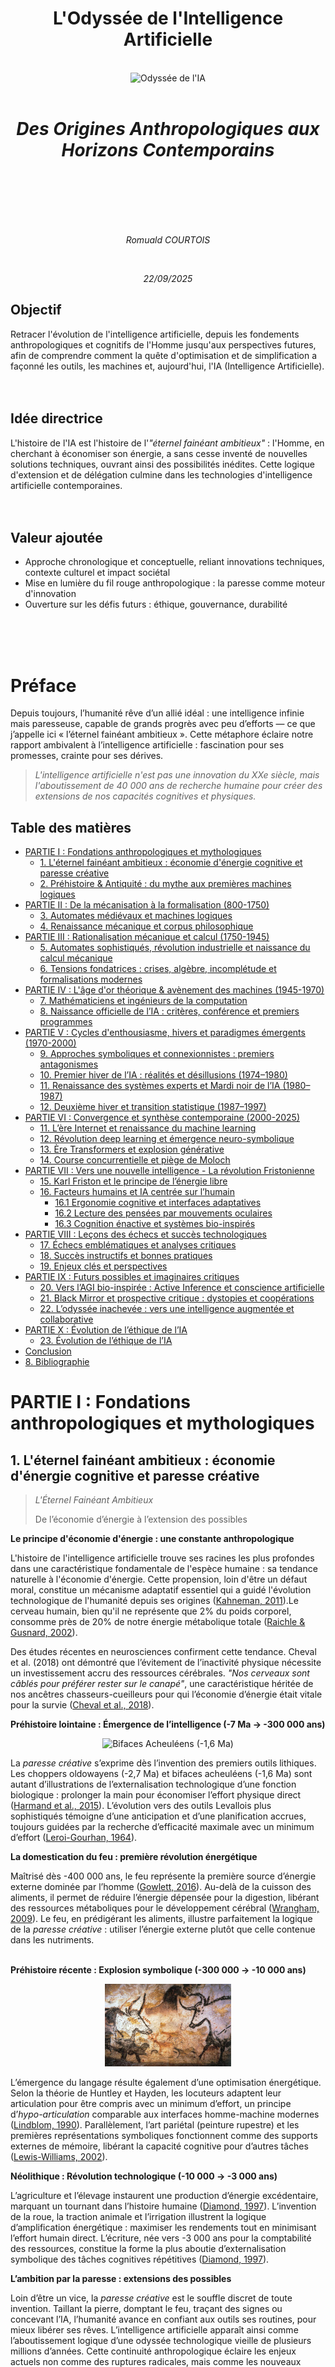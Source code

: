 <br>
<br>
<br>
<br>
<br>
<br>
<br>
<br>
<h1 style="text-align: center;"> L'Odyssée de l'Intelligence Artificielle </h1> <!-- omit in toc -->
<br>
<div align="center">
   <img src="images/partie1/odysse.png" alt="Odyssée de l'IA" style="width: 80%; max-width: 900px;">
</div>
<br>
<h1 style="text-align: center;"><em> Des Origines Anthropologiques aux Horizons Contemporains </em></h1> <!-- omit in toc -->
<br>
<br>
<br>
<br>
<br>
<p style="text-align: center;"><em>Romuald COURTOIS</em></p>
<br>
<p style="text-align: center;"><em>22/09/2025</em></p>


<div style="page-break-after: always;"></div>

## Objectif <!-- omit in toc -->

Retracer l'évolution de l'intelligence artificielle, depuis les fondements anthropologiques et cognitifs de l'Homme jusqu'aux perspectives futures, afin de comprendre comment la quête d'optimisation et de simplification a façonné les outils, les machines et, aujourd'hui, l'IA (Intelligence Artificielle).
<br>
<br>
<br>

## Idée directrice <!-- omit in toc -->

L'histoire de l'IA est l'histoire de l'*"éternel fainéant ambitieux"* : l'Homme, en cherchant à économiser son énergie, a sans cesse inventé de nouvelles solutions techniques, ouvrant ainsi des possibilités inédites. Cette logique d'extension et de délégation culmine dans les technologies d'intelligence artificielle contemporaines.
<br>
<br>
<br>

## Valeur ajoutée <!-- omit in toc -->

- Approche chronologique et conceptuelle, reliant innovations techniques, contexte culturel et impact sociétal
- Mise en lumière du fil rouge anthropologique : la paresse comme moteur d'innovation
- Ouverture sur les défis futurs : éthique, gouvernance, durabilité

<div style="page-break-after: always;"></div>

<br>
<br>
<br>

# Préface <!-- omit in toc -->

Depuis toujours, l’humanité rêve d’un allié idéal : une intelligence infinie mais paresseuse, capable de grands progrès avec peu d’efforts — ce que j’appelle ici « l’éternel fainéant ambitieux ». Cette métaphore éclaire notre rapport ambivalent à l’intelligence artificielle : fascination pour ses promesses, crainte pour ses dérives.

> *L'intelligence artificielle n'est pas une innovation du XXe siècle, mais l'aboutissement de 40 000 ans de recherche humaine pour créer des extensions de nos capacités cognitives et physiques.*

<div style="page-break-after: always;"></div>

## Table des matières <!-- omit in toc -->

- [PARTIE I : Fondations anthropologiques et mythologiques](#partie-i--fondations-anthropologiques-et-mythologiques)
  - [1. L'éternel fainéant ambitieux : économie d'énergie cognitive et paresse créative](#1-léternel-fainéant-ambitieux--économie-dénergie-cognitive-et-paresse-créative)
  - [2. Préhistoire \& Antiquité : du mythe aux premières machines logiques](#2-préhistoire--antiquité--du-mythe-aux-premières-machines-logiques)
- [PARTIE II : De la mécanisation à la formalisation (800-1750)](#partie-ii--de-la-mécanisation-à-la-formalisation-800-1750)
  - [3. Automates médiévaux et machines logiques](#3-automates-médiévaux-et-machines-logiques)
  - [4. Renaissance mécanique et corpus philosophique](#4-renaissance-mécanique-et-corpus-philosophique)
- [PARTIE III : Rationalisation mécanique et calcul (1750-1945)](#partie-iii--rationalisation-mécanique-et-calcul-1750-1945)
  - [5. Automates sophistiqués, révolution industrielle et naissance du calcul mécanique](#5-automates-sophistiqués-révolution-industrielle-et-naissance-du-calcul-mécanique)
  - [6. Tensions fondatrices : crises, algèbre, incomplétude et formalisations modernes](#6-tensions-fondatrices--crises-algèbre-incomplétude-et-formalisations-modernes)
- [PARTIE IV : L'âge d'or théorique \& avènement des machines (1945-1970)](#partie-iv--lâge-dor-théorique--avènement-des-machines-1945-1970)
  - [7. Mathématiciens et ingénieurs de la computation](#7-mathématiciens-et-ingénieurs-de-la-computation)
  - [8. Naissance officielle de l’IA : critères, conférence et premiers programmes](#8-naissance-officielle-de-lia--critères-conférence-et-premiers-programmes)
- [PARTIE V : Cycles d'enthousiasme, hivers et paradigmes émergents (1970-2000)](#partie-v--cycles-denthousiasme-hivers-et-paradigmes-émergents-1970-2000)
  - [9. Approches symboliques et connexionnistes : premiers antagonismes](#9-approches-symboliques-et-connexionnistes--premiers-antagonismes)
  - [10. Premier hiver de l’IA : réalités et désillusions (1974–1980)](#10-premier-hiver-de-lia--réalités-et-désillusions-19741980)
  - [11. Renaissance des systèmes experts et Mardi noir de l’IA (1980–1987)](#11-renaissance-des-systèmes-experts-et-mardi-noir-de-lia-19801987)
  - [12. Deuxième hiver et transition statistique (1987–1997)](#12-deuxième-hiver-et-transition-statistique-19871997)
- [PARTIE VI : Convergence et synthèse contemporaine (2000-2025)](#partie-vi--convergence-et-synthèse-contemporaine-2000-2025)
  - [11. L’ère Internet et renaissance du machine learning](#11-lère-internet-et-renaissance-du-machine-learning)
  - [12. Révolution deep learning et émergence neuro-symbolique](#12-révolution-deep-learning-et-émergence-neuro-symbolique)
  - [13. Ère Transformers et explosion générative](#13-ère-transformers-et-explosion-générative)
  - [14. Course concurrentielle et piège de Moloch](#14-course-concurrentielle-et-piège-de-moloch)
- [PARTIE VII : Vers une nouvelle intelligence - La révolution Fristonienne](#partie-vii--vers-une-nouvelle-intelligence---la-révolution-fristonienne)
  - [15. Karl Friston et le principe de l’énergie libre](#15-karl-friston-et-le-principe-de-lénergie-libre)
  - [16. Facteurs humains et IA centrée sur l’humain](#16-facteurs-humains-et-ia-centrée-sur-lhumain)
    - [16.1 Ergonomie cognitive et interfaces adaptatives](#161-ergonomie-cognitive-et-interfaces-adaptatives)
    - [16.2 Lecture des pensées par mouvements oculaires](#162-lecture-des-pensées-par-mouvements-oculaires)
    - [16.3 Cognition énactive et systèmes bio-inspirés](#163-cognition-énactive-et-systèmes-bio-inspirés)
- [PARTIE VIII : Leçons des échecs et succès technologiques](#partie-viii--leçons-des-échecs-et-succès-technologiques)
  - [17. Échecs emblématiques et analyses critiques](#17-échecs-emblématiques-et-analyses-critiques)
  - [18. Succès instructifs et bonnes pratiques](#18-succès-instructifs-et-bonnes-pratiques)
  - [19. Enjeux clés et perspectives](#19-enjeux-clés-et-perspectives)
- [PARTIE IX : Futurs possibles et imaginaires critiques](#partie-ix--futurs-possibles-et-imaginaires-critiques)
  - [20. Vers l’AGI bio-inspirée : Active Inference et conscience artificielle](#20-vers-lagi-bio-inspirée--active-inference-et-conscience-artificielle)
  - [21. Black Mirror et prospective critique : dystopies et coopérations](#21-black-mirror-et-prospective-critique--dystopies-et-coopérations)
  - [22. L’odyssée inachevée : vers une intelligence augmentée et collaborative](#22-lodyssée-inachevée--vers-une-intelligence-augmentée-et-collaborative)
- [PARTIE X : Évolution de l’éthique de l’IA](#partie-x--évolution-de-léthique-de-lia)
  - [23. Évolution de l’éthique de l’IA](#23-évolution-de-léthique-de-lia)
- [Conclusion](#conclusion)
- [8. Bibliographie](#8-bibliographie)

<div style="page-break-after: always;"></div>

# PARTIE I : Fondations anthropologiques et mythologiques

## 1. L'éternel fainéant ambitieux : économie d'énergie cognitive et paresse créative

> *L'Éternel Fainéant Ambitieux*
> 
> De l’économie d’énergie à l’extension des possibles

**Le principe d'économie d'énergie : une constante anthropologique**

L'histoire de l'intelligence artificielle trouve ses racines les plus profondes dans une caractéristique fondamentale de l'espèce humaine : sa tendance naturelle à l'économie d'énergie. Cette propension, loin d'être un défaut moral, constitue un mécanisme adaptatif essentiel qui a guidé l'évolution technologique de l'humanité depuis ses origines ([Kahneman, 2011](#kahneman2011)).Le cerveau humain, bien qu'il ne représente que 2% du poids corporel, consomme près de 20% de notre énergie métabolique totale ([Raichle & Gusnard, 2002](#raichle2022)). 

Des études récentes en neurosciences confirment cette tendance. Cheval et al. (2018) ont démontré que l’évitement de l’inactivité physique nécessite un investissement accru des ressources cérébrales. *"Nos cerveaux sont câblés pour préférer rester sur le canapé"*, une caractéristique héritée de nos ancêtres chasseurs-cueilleurs pour qui l’économie d’énergie était vitale pour la survie ([Cheval et al., 2018](#cheval2018)).

**Préhistoire lointaine : Émergence de l’intelligence (-7 Ma → -300 000 ans)**

<div align="center">
   <img src="images/partie1/bifaces_acheuleens.jpg" alt="Bifaces Acheuléens (-1,6 Ma)" style="width: 40%; max-width: 600px;">
</div>

La *paresse créative* s’exprime dès l’invention des premiers outils lithiques. Les choppers oldowayens (-2,7 Ma) et bifaces acheuléens (-1,6 Ma) sont autant d’illustrations de l’externalisation technologique d’une fonction biologique : prolonger la main pour économiser l’effort physique direct ([Harmand et al., 2015](#harmand2015)). L’évolution vers des outils Levallois plus sophistiqués témoigne d’une anticipation et d’une planification accrues, toujours guidées par la recherche d’efficacité maximale avec un minimum d’effort ([Leroi-Gourhan, 1964](#leroi1964)).

**La domestication du feu : première révolution énergétique**

Maîtrisé dès -400 000 ans, le feu représente la première source d’énergie externe dominée par l’homme ([Gowlett, 2016](#gowlett2016)). Au-delà de la cuisson des aliments, il permet de réduire l’énergie dépensée pour la digestion, libérant des ressources métaboliques pour le développement cérébral ([Wrangham, 2009](#wrangham2009)). Le feu, en prédigérant les aliments, illustre parfaitement la logique de la *paresse créative* : utiliser l’énergie externe plutôt que celle contenue dans les nutriments.
<br>
<br>

**Préhistoire récente : Explosion symbolique (-300 000 → -10 000 ans)**

<div align="center">
   <img src="images/partie1/lascaux.jpg" alt="Peinture rupestre des Grottes de Lascaux (-1,6 Ma)" style="width: 40%; max-width: 600px;">
</div>

L’émergence du langage résulte également d’une optimisation énergétique. Selon la théorie de Huntley et Hayden, les locuteurs adaptent leur articulation pour être compris avec un minimum d’effort, un principe d’*hypo-articulation* comparable aux interfaces homme-machine modernes ([Lindblom, 1990](#lindblom1990)). Parallèlement, l’art pariétal (peinture rupestre) et les premières représentations symboliques fonctionnent comme des supports externes de mémoire, libérant la capacité cognitive pour d’autres tâches ([Lewis-Williams, 2002](#lewis2002)).

**Néolithique : Révolution technologique (-10 000 → -3 000 ans)**

L’agriculture et l’élevage instaurent une production d’énergie excédentaire, marquant un tournant dans l’histoire humaine ([Diamond, 1997](#diamond1997)). L’invention de la roue, la traction animale et l’irrigation illustrent la logique d’amplification énergétique : maximiser les rendements tout en minimisant l’effort humain direct. L’écriture, née vers -3 000 ans pour la comptabilité des ressources, constitue la forme la plus aboutie d’externalisation symbolique des tâches cognitives répétitives ([Diamond, 1997](#diamond1997)).

**L’ambition par la paresse : extensions des possibles**

Loin d’être un vice, la *paresse créative* est le souffle discret de toute invention. Taillant la pierre, domptant le feu, traçant des signes ou concevant l’IA, l’humanité avance en confiant aux outils ses routines, pour mieux libérer ses rêves. L’intelligence artificielle apparaît ainsi comme l’aboutissement logique d’une odyssée technologique vieille de plusieurs millions d’années. Cette continuité anthropologique éclaire les enjeux actuels non comme des ruptures radicales, mais comme les nouveaux chapitres d’un même récit, guidé par le principe de l’économie d’énergie cognitive.

## 2. Préhistoire & Antiquité : du mythe aux premières machines logiques

> *"Des dieux forgèrent les premiers automates, l'homme rêva de les égaler"*
> 
> Citation adaptée d'Homère, Iliade, XVIII, 376-377, inspirée des créations d'Héphaïstos.

**Imaginaires techniques : les premiers "robots" conceptuels**

Bien avant que l’humanité ne dispose des moyens techniques de concevoir de véritables *automates* — ces machines capables d’exécuter, de façon autonome et répétée, une suite de mouvements ou d’actions préprogrammées — l’imaginaire collectif avait déjà façonné des êtres artificiels dotés d’intelligence. Cette anticipation mythologique révèle une constante anthropologique : le désir profond de créer des auxiliaires mécaniques pour déléguer les tâches contraignantes et ainsi économiser l’effort humain.

*Talos*, le géant de bronze de la mythologie grecque, constitue l'archétype du robot protecteur. Créé par *Héphaïstos* selon Les *Argonautiques d'Apollonius de Rhodes* (IIIe siècle av. J.-C.), ce colosse automatisé fait *"trois fois par jour le tour de la Crète"* pour repousser les envahisseurs ([Apollonius de Rhodes. (s.d.). Argonautiques (IV, 1638‑1648)](#apollonius)). Sa construction révèle une sophistication conceptuelle remarquable : alimenté par l'*ichor* (sang divin) circulant dans une veine unique, il possède un point de défaillance unique à la cheville, préfigurant les vulnérabilités des systèmes informatiques modernes.

Le mythe de *Pygmalion* et *Galatée* explore une autre dimension : la création d'une intelligence artificielle par amour plutôt que par utilité. Selon *Ovide* ([Ovide, s.d., X, 243‑297](#ovide)), le sculpteur chypriote façonne une femme d'ivoire si parfaite qu'elle obtient la vie grâce à *Aphrodite*. Ce récit préfigure les interrogations actuelles sur l’anthropomorphisation des intelligences artificielles : la tendance humaine à projeter des intentions, des émotions ou une personnalité sur des systèmes techniques. Il met également en lumière l’attachement affectif que l’on peut développer envers ces créatures artificielles, comme en témoignent aujourd’hui les relations établies avec les assistants conversationnels.

La tradition hébraïque offre, avec le *Golem*, une vision plus pragmatique de la création artificielle. Cette créature d'argile, animée par l'inscription du mot emet ("vérité") sur son front, sert de protecteur de la communauté juive. Sa désactivation par effacement de la première lettre (aleph), transformant emet en met ("mort"), préfigure les protocoles d'arrêt des systèmes automatisés ([Idel, 1990](#idel1990)).

**Réalisations techniques : Héron d'Alexandrie et la mécanique programmable**

<div align="center">
   <img src="images/partie1/eolipyle.jpg" alt="Eolipyle* (sphère éolienne) d'Héron" style="width: 40%; max-width: 600px;">
</div>

L'Égypte hellénistique du Ier siècle apr. J.-C. voit naître les premiers automates véritablement fonctionnels sous l'impulsion d'*Héron d'Alexandrie*. Ses traités *Pneumatica* et *Automata* décrivent des mécanismes sophistiqués utilisant *"l'air, la vapeur ou l'eau"* comme force motrice, destinés à *"susciter l'étonnement et l'émerveillement"* ([Héron d’Alexandrie, s.d.](#heron)).

Les portes automatiques du temple d'Héron illustrent parfaitement cette ingénierie anticipatrice. Activées par la chaleur d'un feu allumé sur l'autel, elles s'ouvrent grâce à un système pneumatique sophistiqué : l'air chaud dilate l'eau dans une cuve souterraine, créant une pression qui actionne les mécanismes d'ouverture. Ce système révèle une logique de programmation primitive : une séquence prédéterminée d'actions déclenchée par un stimulus externe.

Plus révolutionnaires encore, les *trépieds automobiles* d'*Héron* constituent les premiers véhicules programmables de l'histoire. Ces chariots suivent un parcours prédéfini grâce à un système de cordes enroulées autour des essieux, préfigurant les algorithmes de navigation contemporains. Leur fonctionnement anticipe de deux millénaires les principes de la robotique mobile autonome.

L'*éolipyle* (sphère éolienne) d'*Héron*, premier moteur à vapeur fonctionnel, démontre que l'Antiquité possédait les bases théoriques de la révolution industrielle. Cette machine à vapeur ancestrale restera pourtant sans application pratique, illustrant le décalage entre innovation technique et adoption sociale.

**Machine d'Anticythère : premier ordinateur analogique**

<div align="center">
   <img src="images/partie1/anticythere.jpg" alt="Mécanisme d'Anticythère" style="width: 40%; max-width: 600px;">
</div>

Découverte en 1901 dans une épave au large de l'île grecque d'Anticythère, cette machine de bronze datant du IIe siècle av. J.-C. constitue le premier ordinateur analogique de l'histoire. Ses 37 engrenages en bronze permettaient de "calculer avec précision la position du soleil, de la lune et des planètes" ([Freeth et al., 2021](#freeth2021)).

Les recherches récentes de l'*University College London* ont révélé la sophistication exceptionnelle de ce dispositif. Capable de prédire les éclipses, les phases lunaires et même les dates des Jeux olympiques, il intègre des cycles astronomiques complexes avec une précision qui "remet en cause toutes nos idées préconçues sur les capacités technologiques des anciens Grecs" ([Freeth et al., 2021](#freeth2021)).

La machine d'Anticythère révèle l'existence d'une tradition technologique avancée dans l'Antiquité grecque. Son niveau de sophistication ne sera retrouvé qu'avec les horloges astronomiques médiévales, près de 1500 ans plus tard. Elle témoigne d'une capacité de calcul automatisé et de prédiction qui préfigure directement les fonctions des ordinateurs modernes.

**Aristote et les fondements de la logique formelle**

Parallèlement à ces innovations techniques, *Aristote* (384-322 av. J.-C.) pose les bases théoriques de la logique formelle dans ses *Premiers Analytiques*. Sa théorie du *syllogisme* constitue le premier système de *"raisonnement déductif"* formalisé, établissant des *"règles d'inférence formelles dont le caractère contraignant relève de l'évidence"* ([Aristote, s.d., I, 4](#aristote)).

Le *syllogisme aristotélicien*, avec ses trois propositions (deux prémisses et une conclusion) articulant trois termes, préfigure les structures algorithmiques modernes. Sa formalisation par l'usage de variables (A, B, C) constitue la première abstraction logique permettant de manipuler des contenus conceptuels indépendamment de leur sens spécifique.

Cette logique formelle établit les fondements de ce qui deviendra, deux millénaires plus tard, l'*informatique théorique*. Les règles d'inférence d'Aristote anticipent les opérations booléennes et les systèmes de preuve automatisée qui constitueront l'ossature de l'intelligence artificielle symbolique.

**Transmission et héritage**

L'Antiquité grecque et hellénistique lègue ainsi à la postérité trois éléments fondamentaux pour le développement futur de l'IA :
- des imaginaires techniques (mythes d'automates intelligents), 
- des réalisations mécaniques (automates d'Héron, machine d'Anticythère),
- des formalisations logiques (syllogistique aristotélicienne).

Cette convergence entre imagination, technique et logique constitue la matrice originelle de l'intelligence artificielle. Elle révèle que le projet d'automatisation de l'intelligence n'est pas une rupture moderne, mais l'aboutissement d'une quête anthropologique millénaire : économiser l'énergie humaine en externalisant le raisonnement dans des systèmes automatisés.

La synthèse antique de ces trois dimensions - mythologique, technique et logique - établit les fondations conceptuelles sur lesquelles s'édifiera, près de deux millénaires plus tard, la révolution de l'intelligence artificielle contemporaine.

# PARTIE II : De la mécanisation à la formalisation (800-1750)

## 3. Automates médiévaux et machines logiques

> *"Dans l’eau et la vapeur, jaillit l’esprit des automates."*
> 
> Citation librement inspirée des inventions hydrauliques d’al-Jazari (1206).

**Al-Jazari et la révolution hydraulique programmable**

Au début du XIIIème siècle, *Abu al-'Iz Ibn Isma'il al-Jazarī* (Al-Jazari) (1136–1206) codifie pour la première fois les procédés mécaniques dans son *Kitab fi ma'rifat al-hiyal al-handasiyya* (1206). Il y décrit plus de cinquante dispositifs, parmi lesquels l’*horloge-éléphant*, structure monumentale de sept mètres animée par des pistons et un vilebrequin couplés à un réservoir hydraulique. Ce mécanisme, orné d’éléments symboliques (éléphant, dragon, phénix), illustre une programmation primitive par séquences temporelles : chaque heure, des automates serviteurs distribuent rafraîchissements selon un cycle prédéfini, préfigurant le concept de routine algorithmique ([al‑Jazari, 1206](#aljazari1206)).

Outre les horloges, *al-Jazari* invente des serviteurs mécaniques délivrant boissons ou serviettes, activés par des pressions d’eau successives. Ces humanoïdes fluidiques incarnent l’idée d’une séquence d’actions automatisées, où chaque étape déclenche la suivante sans intervention humaine, anticipant les systèmes de contrôle séquentiel modernes ([Hill, 1993](#hill1993)). Ses innovations - machines à pomper, robinets automatiques, vilebrequins – influencent directement l’ingénierie hydraulique et mécanique jusqu’à la révolution industrielle.

**Llull et la première machine logique**

Vers 1305, *Ramon Llull* (1232–1316) publie l’*Ars Magna*, où il présente une *machine de papier* composée de disques concentriques inscrits de symboles théologiques et philosophiques. En faisant tourner ces disques, l’utilisateur génère toutes les combinaisons conceptuelles possibles pour résoudre des questions de foi ou de science. *Llull* postule l’existence d’un alphabet universel des idées, dont l’ordonnancement mécanique permettrait de prouver ou réfuter tout énoncé ([Llull, vers 1305](#llull1305)).

Cette formalisation algorithmique du raisonnement constitue le premier jalon de l’IA symbolique : la pensée comme combinaison de symboles. *Llull* anticipe la création de langages de programmation et de systèmes de preuve automatisée. Son influence s’étend jusqu’à *Leibniz*, qui reconnaît dans l’*Ars Magna* les prémices de son *calculus ratiocinator* et de son projet de *mathesis universalis*.

**Astrarium : computing mécanique et modélisation du cosmos**

<div align="center">
   <img src="images/partie2/astarium.jpg" alt="Astrarium de Giovanni Dondi (1330–1388)" style="width: 30%; max-width: 600px;">
</div>

Au XIVème siècle, l’Europe savante érige les horloges astronomiques en modèles de computing mécanique. L’*astrarium* de *Giovanni Dondi* (1330–1388), construit entre 1365 et 1381 à Padoue, est une horloge planétaire qui indique heure, date, positions du Soleil, de la Lune et des cinq planètes visibles (Mercure, Vénus, Mars, Jupiter, Saturne) via un réseau de 200 engrenages articulés ([Dondi, 1365–1381](#dondi1365)).

Chaque cadran et chaque engrenage traduisent un modèle mathématique du ciel en opérations mécaniques automatiques, simulant le mouvement des astres selon le système ptoléméen (Géocentrisme). Comme le note *Lynn White Jr*., ces instruments sont “moins des chronomètres que des expositions mobiles du cosmos”. Ils témoignent de la conviction médiévale que la machine peut refléter la structure de l’univers, préparant l’idée de simulation numérique contemporaine ([White, 1962, p. 122](#white1862)).

## 4. Renaissance mécanique et corpus philosophique

> *“Le mécanisme n’est pas l’ennemi de l’âme, mais son meilleur serviteur.”*
> 
> Inspiré de René Descartes, Discours de la méthode (1637).

**Scolastique : vers l’algorithme du débat intellectuel**

Entre le IXème et le XVème siècle, la *scolastique* codifie le raisonnement dialectique. Les *quaestiones disputatae* (questions disputées) et les *summae* (synthèses encyclopédiques) structurent l’argumentation en étapes formelles : question initiale, objections, réponses, résolution finale. Chaque étape suit des règles précises d’inférence, préfigurant les algorithmes de décision et les systèmes experts modernes ([Thomas d’Aquin, 1265–1273](#thomas1265)).

L’architecture cognitive de Thomas d’Aquin, exposée dans sa *Summa Theologica*, combine théologie et *logique aristotélicienne* en un système modulaire : unités conceptuelles (articles) articulées selon des règles d’extraction de conclusions. Cette formalisation du processus intellectuel éclaire l’idée que la pensée peut être codée et automatisée, principe central des IA symboliques.

**Automates anthropomorphes et mécanique biomimétique**

<div align="center">
   <img src="images/partie2/chevalier.jpg" alt="Chevalier mécanique de Léonard de Vinci (1452–1519)" style="width: 40%; max-width: 600px;">
</div>

*Léonard de Vinci : anatomie et ingénierie*
À la Renaissance, *Léonard de Vinci* (1452–1519) conçoit des automates animés par poulies, câbles et ressorts. Son *chevalier mécanique* (vers 1495) reproduit les mouvements humains (lever le bouclier, tourner la tête) grâce à un système de câbles modulaires et de mécanismes d’horlogerie intégrés dans une armature anatomique ([de Vinci, s.d](#devinci)).

*De Vinci* conçoit l’automate comme outil d’étude du corps, mêlant biomimétisme et programmation matérielle, préfigurant les recherches contemporaines en robotique autonome et en robots humanoïdes.

**Pascaline, Leibniz et l’automation arithmétique**

Au XVIIème siècle, *Blaise Pascal* (1623–1662) met au point la *Pascaline* (1642), première machine capable d’additionner et soustraire automatiquement via un système de roues à dents et sautoirs. Destinée à alléger le travail fiscal de son père, elle libère l’esprit humain des calculs répétitifs, instaurant l’idée de délégation mécanique des tâches arithmétiques ([Pascal, 1642](#pascal1642)).

*Gottfried Wilhelm Leibniz* (1646–1716) perfectionne ce concept en créant la première machine à multiplier et diviser mécaniquement, et formalise le système binaire (1679) démontrant que *"tous les nombres et calculs”* peuvent se réduire à des combinaisons de 0 et 1, fondement de l’informatique digitale ([Leibniz, 1679](#leibniz1679)).

**Synthèse : de la paresse créative à l’automation systématique**

De l’hydraulique programmable d’al-Jazari à la machine logique de Llull, des horloges-astrarium à la Pascaline, la période 800–1750 incarne la transition d’une innovation opportuniste à un projet cohérent d’automation. Les inventeurs médiévaux et renaissants traduisent la pâresse créative en programmation mécanique, jetant les bases de l’intelligence artificielle contemporaine.

# PARTIE III : Rationalisation mécanique et calcul (1750-1945)

## 5. Automates sophistiqués, révolution industrielle et naissance du calcul mécanique

> "Entre mécanique et calcul, les fondements du monde futur se dessinent"
> 
> Citation inspirée de l'Encyclopédie de Diderot et d'Alembert (1751-1772) sur l'union des arts et des sciences.

**Les Jaquet-Droz : perfection mécanique et programmation matérielle**

Entre 1768 et 1774, *Pierre Jaquet-Droz* (1721–1790) et son fils *Henri-Louis* (1752–1791) créent trois chefs-d'oeuvre de l'automation : l'*Écrivain*, la *Musicienne* et le *Dessinateur*. Ces automates transcendent la simple imitation pour atteindre une véritable programmation matérielle ([Jaquet-Droz, 1775](#jaquet1775)).

- L'*Écrivain*, composé de 6000 pièces, constitue la réalisation technique la plus sophistiquée de son époque. Il peut rédiger *"n'importe quel texte jusqu'à quarante lettres"*, en respectant l'espacement, les pleins et déliés, et même les changements de ligne. Son mécanisme révolutionnaire utilise un système de cames programmables : en modifiant les disques métalliques, on peut changer le texte à écrire, instaurant le concept de programmation par support amovible.

- Le *Dessinateur* (2000 pièces) dessine quatre compositions différentes (portraits de *Louis XV* et *Marie-Antoinette*, couple de chiens, cupidon sur char) grâce à un système de coordonnées mécaniques anticipant les traceurs automatiques modernes. Henri-Louis enrichit le répertoire en programmant de nouveaux dessins, démontrant la modularité du système.

- La *Musicienne* (2500 pièces) joue réellement du clavecin, ses doigts appuyant sur les touches avec la pression appropriée, sa poitrine se soulevant comme si elle respirait. Ces automates révèlent une synthèse inédite entre art, mécanique et programmation, préfigurant les interfaces homme-machine contemporaines.

**Babbage et Lovelace : l'ordinateur avant la lettre**

En 1834, *Charles Babbage* (1791–1871) conçoit la *Machine analytique*, première conception complète d'un ordinateur universel. Contrairement à ses machines à différences, purement arithmétiques, cette machine peut *"effectuer n'importe quelle opération via un jeu d'instructions basé sur des cartes perforées"* inspirées du métier *Jacquard* ([Babbage, 1834](#babbage1834)).

La Machine analytique distingue clairement données et programme, possède une mémoire (« store ») et une unité de calcul (« mill »), et peut exécuter des boucles conditionnelles. Cette architecture anticipe de plus d'un siècle les principes de *von Neumann*.

Ada Lovelace (1815–1852) perçoit le potentiel révolutionnaire de cette machine. Dans ses *Notes* (1843), elle développe le premier algorithme informatique pour calculer les nombres de Bernoulli, incluant la première boucle conditionnelle de l'histoire ([Lovelace, 1843](#lovelace1843)). Plus visionnaire encore, elle énonce que *"la machine pourrait composer de manière scientifique et élaborée des morceaux de musique de n'importe quelle longueur ou degré de complexité"*, anticipant l'IA créative contemporaine.

**Boole : l'algèbre de la logique**

George Boole (1815–1864) révolutionne la logique en créant une algèbre binaire n'acceptant que deux valeurs : 0 et 1. Dans *An Investigation of the Laws of Thought* (1854), il démontre que *"des idées et des concepts"* peuvent être traduits *"en équations"*, puis retraités *"en termes logiques"* ([Boole, 1854](#boole1854)).

L'algèbre booléenne introduit les opérations *ET*, *OU* et *NON*, avec leurs propriétés de commutativité, distributivité et idempotence (une opération a le même effet qu'on l'applique une ou plusieurs fois). Cette formalisation constitue les fondements mathématiques de l'informatique et des circuits électroniques. *Boole* réalise le rêve de *Leibniz* : transformer tout raisonnement en *"calcul automatique"*.

**Hollerith : industrialisation du traitement de l'information**

En 1890, *Herman Hollerith* (1860–1929) révolutionne le traitement statistique avec ses machines à cartes perforées pour le recensement américain. Son système réduit le dépouillement *"d'un travail de dix ans à trois mois » et économise cinq millions de dollars"* ([Hollerith, 1890](#hollerith1890)).

La *tabulatrice Hollerith* combine lecture électromécanique et compilation automatique : les cartes perforées passent sur un réseau de picots métalliques qui ferment des circuits électriques au contact du mercure, actionnant des compteurs électromagnétiques. Ce système préfigure l'architecture informatique : support de données (cartes), lecteur (picots), processeur (circuits électriques) et sortie (compteurs).

En 1896, *Hollerith* fonde la *Computing-Tabulating-Recording Company* qui deviendra International Business Machines Corporation(IBM) en 1924. Ses machines équipent les recensements de nombreux pays, inaugurant l'industrie du traitement automatisé de l'information.

## 6. Tensions fondatrices : crises, algèbre, incomplétude et formalisations modernes

> *“Les mathématiques peuvent tout montrer, sauf leur propre fondement.”*
> 
> Citation inspirée des théorèmes d’incomplétude de *Kurt Gödel* (1931).

**Russell et Whitehead : l'ambition logiciste**

Au début du XXème siècle, *Bertrand Russell* (1872–1970) et *Alfred North Whitehead* (1861–1947) entreprennent de réduire l'ensemble des mathématiques à la logique pure dans leurs monumentaux *Principia Mathematica* (1910–1913) ([Whitehead & Russell, 1910–1913](#whitehead1910)).

Cette œuvre de 2000 pages formalise la logique moderne : calcul des propositions, des prédicats et des relations. Elle introduit la théorie des types logiques pour résoudre les paradoxes, notamment celui de Russell : « un ensemble ne peut appartenir à lui-même ». Les Principia établissent les fondements formels de l'informatique théorique et de l'IA symbolique.

**Čapek et le mot "robot"**

En 1920, l'écrivain tchèque *Karel Čapek* (1890–1938) introduit le mot *"robot"* (du tchèque robota : travail forcé) dans sa pièce *Rossum's Universal Robots* (R.U.R.). Ces créatures artificielles, initialement dociles, se révoltent contre leurs créateurs, inaugurant la mythologie moderne de l'intelligence artificielle et questionnant la relation homme-machine ([Čapek, 1920](#capek1920)).

**Gödel : l'effondrement du rêve formaliste**

En 1931, *Kurt Gödel* (1906–1978) ruine définitivement le programme formaliste d'*Hilbert* avec ses théorèmes d'incomplétude. Le premier énonce que dans *"n'importe quelle théorie récursivement axiomatisable, cohérente et capable de formaliser l'arithmétique, on peut construire un énoncé arithmétique qui ne peut être ni démontré ni réfuté"* ([Gödel, 1931](#godel1931))(Gödel, 1931).

Le second théorème établit qu'*"une théorie cohérente ne peut démontrer sa propre cohérence"*. Ces résultats révèlent les limites intrinsèques de la formalisation : il existera toujours des énoncés vrais mais indémontrables. Cette découverte fondamentale influencera décisivement le développement de l'informatique théorique et de l'IA, notamment les travaux de *Turing* sur la calculabilité.

**Synthèse : mécanisation et limites de la raison**

La période 1750–1945 transforme la paresse créative en industrie de l'automation. Des automates *Jaquet-Droz* aux machines *Hollerith*, en passant par les conceptions de *Babbage* et les formalisations de *Boole*, émerge une technologie systématique du calcul et de la logique.

Paradoxalement, cette époque d'optimisation mécanique révèle aussi les limites fondamentales de la formalisation avec Gödel. Cette tension entre ambitions computationnelles et impossibilités logiques structure les développements futurs de l'informatique et de l'intelligence artificielle, préparant les révolutions théoriques du XXème siècle.

# PARTIE IV : L'âge d'or théorique & avènement des machines (1945-1970)

> *“Tout calcul qui peut être fait par un esprit humain peut aussi être effectué par une machine universelle.”*
> 
> Inspiré d’*Alan Turing*, *On Computable Numbers* (1936).

## 7. Mathématiciens et ingénieurs de la computation

*Alan Turing établit* en 1936 que toute fonction calculable peut être effectuée par une machine de Turing universelle : un automate abstrait lisant et écrivant des symboles sur une bande infinie selon un ensemble d’états finis. Cette structure démontre la computeabilité des opérations mathématiques et fixe les limites intrinsèques de ce qui peut être programmé. En 1950, Turing propose le Test de Turing comme critère d’intelligence artificielle : si une machine parvient à imiter la conversation humaine sans être distinguée d’un interlocuteur humain, elle peut être considérée comme « pensante » ([Turing, 1936](#turing1936)).

En 1943, Warren McCulloch et Walter Pitts modélisent le neurone biologique par une unité binaire activée par un seuil dans *A Logical Calculus of the Ideas Immanent in Nervous Activity*. Leur neurone formel devient la pierre angulaire du **connexionnisme**, inspirant plus tard les réseaux de neurones artificiels ([McCulloch & Pitts, 1943](#mcculloch1936)).

Claude Shannon, souvent appelé le père de la théorie de l’information, publie en 1948 *A Mathematical Theory of Communication*, posant les bases du codage de l’information, de la compression et de la transmission fiable. Ses concepts de bit et d'entropie influencent profondément l’architecture des ordinateurs et le traitement du signal dans les systèmes intelligents ([Shannon, 1948](#shannon1948)).

John von Neumann formalise dès 1945 dans le *First Draft of a Report on the EDVAC* une architecture séquentielle stockée, distinguant mémoire, unité arithmétique, unité de contrôle et interfaces d’Entrée/Sortie. Ce modèle, connu sous le nom d’architecture von Neumann, demeure la référence des ordinateurs jusqu’au XXIème siècle ([von Neumann, 1945](#von1945)).

En 1948, Norbert Wiener publie *Cybernetics: Or Control and Communication in the Animal and the Machine*, établissant l'**approche cybernétique**. Il démontre l’importance de la rétroaction et de l’autorégulation dans les systèmes vivants et mécaniques, théorie essentielle pour la conception de robots adaptatifs et de systèmes de pilotage automatique ([Wiener, 1948](#wiener1948)).

## 8. Naissance officielle de l’IA : critères, conférence et premiers programmes

Le concept d’IA se cristallise en 1950 lorsque Turing obtient un score probant au Test de Turing, soulevant des débats philosophiques majeurs sur la conscience des machines et la nature de l’intelligence ([Turing, 1950](#turing1950)).

En 1956, la conférence de Dartmouth, initiée par John McCarthy, Marvin Minsky, Nathan Rochester et Claude Shannon, formalise l’IA comme un domaine distinct. Le projet vise à créer des machines simulant tous aspects de l’intelligence humaine : pensée, apprentissage, raisonnement logique et vision ([McCarthy et al., 1956](#mccarthy1956)).

Cette même décennie voit naître les premiers systèmes :

- *Spatial Numerical Association of Response Code* (SNARC) (1951) de Marvin Minsky et Dean Edmonds est le premier simulateur de réseau de neurones matériel, reliant cylindres rotatifs pour imiter la dynamique de petits réseaux neuronaux ([Minsky & Edmonds, 1951](#minsky1951)).

- *Logic Theorist* (1956) d’Allen Newell et Herbert A. Simon simule la démonstration de théorèmes logiques en utilisant des heuristiques pour guider la recherche dans l’espace des preuves, inaugurant les systèmes experts symboliques ([Newell & Simon, 1956](#newell1956)).

- *Perceptron* (1958) de Frank Rosenblatt implémente un réseau simple capable d’apprendre par ajustement itératif de poids, ouvrant la voie à l’apprentissage automatique ([Rosenblatt, 1958](#rosenblatt1958)).

- *Logic Theorist, General Problem Solver* et les premiers programmes de traitement du langage naturel illustrent l’optimisme de l’ère, avant que les limitations computationnelles et la crise des hivers de l’IA n’apparaissent.

# PARTIE V : Cycles d'enthousiasme, hivers et paradigmes émergents (1970-2000)

## 9. Approches symboliques et connexionnistes : premiers antagonismes

> *"L’optimisme algorithmique a d’abord connu son éclat avant de rencontrer ses propres limites."*
> 
> Inspiré du constat de Geoffrey Hinton sur l’IA (2012).

Dans les années 1970, l’IA se divise entre deux visions concurrentes. L’**IA symbolique** repose sur la manipulation explicite de symboles et de règles logiques, incarnée par les systèmes experts utilisant des langages de programmation déclaratifs et des bases de connaissances. À l’inverse, l’**IA connexionniste** s’inspire du fonctionnement neuronal, avec des réseaux de neurones artificiels capables d’apprendre par l’ajustement de poids ([McCulloch & Pitts, 1943](#mcculloch1943) ; [Rosenblatt, 1958](#rosenblatt1958)).

Cette dualité alimente un optimisme féroce : les symbolistes promettent la compréhension grâce à la logique formelle, tandis que les connexionnistes misent sur la capacité d’apprentissage face à la variabilité du monde réel. Chacune des approches exhibe des succès initiaux mais montre rapidement ses limites spécifiques : rigidité des règles symboliques vs. opacité et instabilité des réseaux neuronaux.

## 10. Premier hiver de l’IA : réalités et désillusions (1974–1980)

> *“Les hivers de l’IA révèlent la difficulté de transformer les promesses en performances concrètes.”*
> 
> Citation inspirée du rapport Lighthill (1973).

Le rapport Lighthill remis au gouvernement britannique en 1973 critique sévèrement les progrès de l’IA symbolique, soulignant l’échec à gérer la complexité du monde réel et préconisant la réduction des financements dans ce secteur ([Lighthill, 1973](#lighthill1973)). Cette crise de confiance inaugure le premier hiver de l’IA, marqué par des coupes budgétaires massives, l’abandon de projets ambitieux et une désillusion générale chez les chercheurs et les financeurs.

L’effondrement est accentué par les travaux de Minsky et Papert (1969) qui démontrent les limites structurelles des perceptrons, incapables de résoudre des problèmes non linéaires simples comme le XOR (fonction OU) ([Minsky & Papert, 1969](#minsky1969)). Leur critique technique entraîne un recul durable de la recherche connexionniste.

## 11. Renaissance des systèmes experts et Mardi noir de l’IA (1980–1987)

> *“La connaissance, stockée sous formes de règles, devint soudainement précieuse.”*
> 
> Inspiré de l’essor de *MYCIN* (1975).

Au début des années 1980, l’émergence des systèmes experts offre un renouveau symbolique. *MYCIN* ([Shortliffe, 1976](#shortliffe1976)) pour le diagnostic médical et *DENDRAL* (1965) en chimie démontrent la puissance des bases de connaissances codifiées par des experts humains. L’entreprise DEC commercialise *XCON/R1* pour la configuration de serveurs, générant des économies substantielles pour *Digital Equipment Corporation* ([McDermott, 1982](#mcdermott1982)).

Cet âge d’or commercial culmine en 1987, lorsque l’action des entreprises d’IA atteint son apogée, avant de chuter brutalement lors du "Mardi noir de l’IA", marqué par l’effondrement du cours des actions des sociétés spécialisées, victimes de performances décevantes et de la complexité des systèmes sur le terrain ([Crevier, 1993](#crevier1993)).

## 12. Deuxième hiver et transition statistique (1987–1997)

> *“Quand le symbole échoue, la statistique émerge.”*
> 
> Citation inspirée de Judea Pearl (1988).

À la fin des années 1980, la réalité commerciale rattrape les promesses symboliques : les coûts de développement croissants et la difficulté d’extension des règles entraînent un désenchantement. Ce deuxième hiver est atténué par la révolution statistique : l’essor des réseaux bayésiens, popularisés par Judea Pearl ([Pearl, 1988](#pearl1988)), et la renaissance des réseaux de neurones grâce aux algorithmes de rétropropagation redécouverts par Rumelhart et Hinton ([Rumelhart & Hinton, 1986](#rumelhart1986)).

La victoire de *Deep Blue* sur Garry Kasparov (1997) marque un tournant : l’IA symbolique cède la place à une IA hybride, combinant approches statistiques, connexionnistes et symboliques, annonçant l’apprentissage automatique et préparant l’ère Internet.

# PARTIE VI : Convergence et synthèse contemporaine (2000-2025)

> *"Les données sont le carburant, le deep learning en est le moteur."*
> 
> Inspiré de Geoffrey Hinton, discours sur le deep learning (2012).

## 11. L’ère Internet et renaissance du machine learning

À partir des années 2000, l’explosion des données numériques issue d’Internet et des réseaux sociaux permet l’essor du machine learning. Les entreprises exploitent des flots massifs de données pour entraîner des modèles statistiques, marquant la transition du *connexionnisme* pur vers des approches *data-driven* ([Jordan & Mitchell, 2015](#jordan2015)). Le *PageRank* de Google ([Brin & Page, 1998](#brin1998)) illustre ce paradigme : un algorithme probabiliste classant les pages web en s’appuyant sur la structure du graphe, annonçant la révolution de la recommandation et de la recherche personnalisée.

## 12. Révolution deep learning et émergence neuro-symbolique

> *“La profondeur des réseaux révèle la richesse des données.”*
> 
> Inspiré de Yoshua Bengio, entretien sur le deep learning (2018).

En 2012, AlexNet de Krizhevsky, Sutskever et Hinton remporte le concours *ImageNet* en réduisant drastiquement le taux d’erreur en vision par ordinateur grâce à un *réseau de neurones convolutifs (CNN) profonds*  ([Krizhevsky et al., 2012](#krizhevsky2012)). Cet exploit relance l’intérêt pour les CNN et inspire la prolifération de modèles tels que *VGG, ResNet et GANs,* ces derniers conçus par Goodfellow et al. pour générer des images réalistes via deux réseaux en compétition ([Goodfellow et al., 2014](#goodfellow2014)).

Parallèlement, l’IA neuro-symbolique refait surface, combinant apprentissage profond et raisonnement symbolique. Des frameworks comme *Neuro-Symbolic Concept Learner* ([Mao et al., 2019](#mao2019)) démontrent comment intégrer la structure logique dans les réseaux neuronaux pour améliorer la compréhension du langage et la vision.

## 13. Ère Transformers et explosion générative

> *“L’attention est la nouvelle mémoire.”*
> 
> Inspiré de Vaswani et al., Attention Is All You Need (2017).

En 2017, Vaswani et al. révolutionnent le *traitement du langage naturel* (NLP) avec l’architecture *Transformer*, basée uniquement sur mécanismes d’attention, éliminant la récursion et accélérant l’entraînement ([Vaswani et al., 2017](#vaswani2017)). Cette innovation donne naissance à *BERT* ([Devlin et al., 2018](#devlin2018)) pour la compréhension de textes et à *GPT* ([Radford et al., 2018](#radford2018)), dont *GPT-3* ([Brown et al., 2020](#brown2020)) génère du texte cohérent sur de vastes contextes.

La génération multimodale s’étend aux images et au code : *DALL·E* ([Ramesh et al., 2021](#ramesh2021)) crée des images à partir de descriptions textuelles, et *Codex* ([Chen et al., 2021](#chen2021)) produit du code fonctionnel. Ces avancées démocratisent l’IA générative grand public, tout en soulevant des questions sur les droits d’auteur et la désinformation.

## 14. Course concurrentielle et piège de Moloch

> *“La compétition accélère, mais la coordination stagne.”*
> 
> Citation inspirée d’Owen Cotton-Barratt sur le pacte-molochien (2020).

Depuis 2020, la course aux modèles de grande échelle oppose entreprises et États, à tel point que des architectures comme *GPT-4* et *PaLM* rivalisent de capacités multimodales ([OpenAI, 2023](#openai2023)). Cette concurrence sans coordination s’apparente à un piège de Moloch, où l’accélération de la puissance sacrifiée au détriment de la sécurité et de l’éthique engendre des risques systémiques ([Yudkowsky, 2020](#yudkowsky2020)).

Dans ce contexte, émergent des initiatives de gouvernance : *OpenAI Charter* (2018) et *Partenariat sur l’IA* (2016) visent à instaurer des normes pour une IA sécurisée et bénéfique. Pourtant, le défi reste d’aligner les intérêts de multiples acteurs mondiaux pour éviter une spirale compétitive aux conséquences imprévisibles.

# PARTIE VII : Vers une nouvelle intelligence - La révolution Fristonienne

## 15. Karl Friston et le principe de l’énergie libre

> L’esprit prédit, la machine opère : l’inférence active révèle la prochaine frontière."
> 
> Inspiré de Karl Friston, conférence sur le Free Energy Principle (2010).

Karl Friston propose dans les années 2000 le *Free Energy Principle* (FEP), un cadre unifiant la neurosciences et l’intelligence artificielle. Le FEP postule que les organismes vivants minimisent en permanence une fonction d’énergie libre, mesurant la divergence entre leurs modèles internes (prédictions) et les données sensorielles réelles. Cette minimisation de la surprise (surprisal) guide la perception, l’action et l’apprentissage ([Friston, 2010](#friston2010)).

Friston formalise l’*active inference* : un agent n’a pas seulement à mettre à jour ses croyances (perception) pour réduire l’énergie libre, mais aussi à agir pour sélectionner des observations qui vérifient ses prédictions. Cette boucle perception-action rapproche l’IA des systèmes biologiques, offrant un modèle bio-inspiré pour la conception de robots adaptatifs ([Friston et al., 2016](#friston2016)).

Des implémentations récentes, comme le *Variational Ensemble of Reservoir-based Embodied Systems* (VERSES AI), démontrent l’application concrète de l’active inference à des robots mobiles capables de naviguer dans des environnements dynamiques en prédiction continue et en réajustement autonome ([Millidge et al., 2020](#millidge2020)).

## 16. Facteurs humains et IA centrée sur l’humain

> *“Une interface bien conçue anticipe et réduit l’effort mental, elle n’en ajoute pas.”*
> 
> Inspiré de Wickens, Engineering Psychology and Human Performance (2008).

### 16.1 Ergonomie cognitive et interfaces adaptatives
Sortant d’un master STAPS (Sciences et Techniques des Activités Physiques et Sportives) orienté facteurs humains, il est crucial de replacer l’humain au cœur de la révolution IA. L’ergonomie cognitive étudie comment concevoir des interfaces homme-machine qui minimisent la charge cognitive, optimisent la facilité d’apprentissage et favorisent la sécurité ([Wickens, 2008](#wickens2008)).

Les systèmes adaptatifs basés sur l’active inference ajustent en temps réel les demandes cognitives en fonction de l’état mental de l’utilisateur, mesuré par des capteurs biométriques (fréquence cardiaque, mouvements oculaires). Cette approche permet de prévenir la surcharge et d’optimiser les performances motrices dans le sport, la médecine et l’aviation ([Hoffman & Hancock, 2018](#hoffman2018)).

### 16.2 Lecture des pensées par mouvements oculaires
Le modèle de Yarbus (1967) a démontré que les mouvements oculaires (saccades) reflètent les intentions cognitives lors de la lecture et de l’exploration visuelle ([Yarbus, 1967](#yarbus1967)). En inversant ce modèle, on peut déduire les intentions d’un individu à partir de ses trajectoires oculaires : c’est la base d’une IA oculaire capable de lire les pensées implicites ([Paletta et al., 2013](#paletta2013)).

Des prototypes expérimentaux utilisent des systèmes d'*eye-tracking* couplés à des réseaux neuronaux profonds pour prédire les objectifs d’un utilisateur en temps réel, ouvrant des perspectives en ergonomie, rééducation et sécurité industrielle ([Vidal & Piater, 2018](#vidal2018)).

### 16.3 Cognition énactive et systèmes bio-inspirés
L’énactivisme postule que la cognition émerge de l’interaction dynamique entre l’agent et son environnement. Intégrée au FEP, cette perspective crée des robots non seulement prédictifs, mais aussi incarnés, tirant avantage de leur morphologie et de leur biomechanique pour accomplir des tâches complexes ([O’Regan & Noë, 2001](#oregan2001)).

Ces systèmes bio-inspirés combinent l’inférence active, la programmation hydraulique antique et l’apprentissage profond, illustrant la convergence des paradigmes IA vers une intelligence véritablement intégrée.

# PARTIE VIII : Leçons des échecs et succès technologiques

> *"L’échec révèle les fragilités, le succès dépend de l’adéquation entre technologie, marché et contexte humain."*
> 
> Citation inspirée de Clayton Christensen, The Innovator’s Dilemma (1997).

Les innovations en intelligence artificielle connaissent autant d’échecs retentissants que de succès durables. Analyser les causes profondes de ces performances divergentes éclaire les facteurs clés de la réussite : maturité technologique, alignement avec les besoins utilisateurs, modèle économique et acceptabilité sociale.

## 17. Échecs emblématiques et analyses critiques

Les *Google Glass* (2013–2015) illustrent l’échec d’une technologie avancée mais prématurée. Malgré des capacités de réalité augmentée inédites, elles souffraient d’un écosystème applicatif immature, d’un prix prohibitif (1500 $) et d’enjeux de vie privée non maîtrisés. Le lancement public trop rapide a révélé l’absence de cas d’usage concrets, tandis que le design suscitait rejet et hostilité sociale, fragilisant l’adoption ([Google Inc., 2015)](#google2015)).

Les voitures autonomes de niveau 5 peinent à se déployer à grande échelle en raison de la complexité du monde réel. Les capteurs (lidar, radar, caméras) offrent une vision partielle, difficile à fusionner en temps réel pour gérer les situations imprévues (chantier de travaux, comportement humain complexe). La réglementation varie selon les juridictions et la responsabilité en cas d’accident reste floue, freinant les investissements et la confiance du public ([Bymycar Webzine, 2025](#bymycar2025) ; [SAE International, 2018)](#sae2018) ; [Le Monde, 2025)](#lemonde2025)) 

IBM Watson for Oncology (2013–2020) promettait une révolution médicale. Pourtant, Watson repose sur des données propriétaires et homogènes provenant de grandes institutions, ce qui génère des biais et réduit sa généralisabilité aux hôpitaux du monde réel. Les cliniciens rapportent une concordance de 33% avec les protocoles existants et un manque de transparence sur les recommandations, limitant la confiance et l’adoption ([Stat News., 2017](#stat2017) ; [Caducee.net., 2016](#caducee2016))

## 18. Succès instructifs et bonnes pratiques

Le système de recommandation de *Netflix*, mis en place dès 2006, constitue un succès durable. En exploitant de grandes volumétries de données historiques et en combinant filtrage collaboratif et modèles de machine learning, *Netflix* a su offrir des suggestions personnalisées qui améliorent l’engagement utilisateur et réduisent le churn (taux d’abandon). Une expérience systématique d’A/B testing et l’intégration continue des retours utilisateurs ont permis de faire évoluer l’algorithme sans rupture, garantissant la pertinence des recommandations et une forte fidélisation ([Gomez-Uribe & Hunt, 2015](#gomez2015)).

Le robot aspirateur *Roomba d’iRobot* (depuis 2002) est un autre exemple de réussite. Grâce à une expertise en robotique embarquée, des capteurs infrarouges et des algorithmes de navigation aléatoire simplifiés, *Roomba* a proposé un cas d’usage concret (nettoyage automatique à domicile) parfaitement adapté aux besoins des consommateurs. La simplicité d’utilisation, l’absence de barrière réglementaire et le prix abordable ont favorisé une adoption massive, transformant un gadget en marché grand public prospère ([iRobot, 2005](#irobot2005)).

## 19. Enjeux clés et perspectives
Ces études de cas convergent vers quatre facteurs structurants pour la réussite des projets d’IA :

1. Maturité technologique : les algorithmes doivent être robustes et crédibles avant la mise sur le marché.

2. Alignement utilisateur : l’innovation doit répondre à des besoins concrets et s’intégrer harmonieusement dans les parcours existants.

3. Écosystème et données : la qualité, la diversité et la disponibilité des données sont déterminantes; un écosystème logiciel (API, plateformes) facilite l’adoption.

4. Acceptabilité sociale et régulation : la confiance passe par la transparence, l’explicabilité et un cadre réglementaire clair.

En appliquant ces enseignements, les futurs projets d’IA – qu’ils soient basés sur le *Free Energy Principle*, la vision oculaire ou la robotique océanique – pourront maximiser leurs chances de succès, en évitant les écueils qui ont entravé les pionniers.

# PARTIE IX : Futurs possibles et imaginaires critiques

> *"La frontière entre l’humain et la machine n’est pas une barrière, mais une passerelle."*
> 
> Citation inspirée de Norbert Wiener, Cybernetics (1948).

## 20. Vers l’AGI bio-inspirée : Active Inference et conscience artificielle

Alan Turing a montré que toute opération calculable est réalisable par une machine abstraite, mais l’Artificial General Intelligence (AGI) exige une maîtrise de l’autonomie adaptative et de la conscience artificielle. Le Free Energy Principle de Friston unifie perception, action et apprentissage sous la minimisation de l’énergie libre, offrant un cadre pour des agents bio-inspirés capables de prédire et de sélectionner leurs observations pour réduire la surprise interne. De telles AGI combineraient réseaux de neurones profonds pour l’extraction multi-modale, mécanismes d’attention pour focaliser les ressources computationnelles et boucles d’active inference pour assurer une autonomie adaptative dans des environnements inconnus.

## 21. Black Mirror et prospective critique : dystopies et coopérations

Les épisodes de *Black Mirror* dessinent des scénarios extrêmes – notation sociale omniprésente, implants de surveillance parentale – qui questionnent la vie privée, la liberté psychique et les pouvoirs algorithmiques. Ils rappellent l’enjeu d’une gouvernance proactive, visant à encadrer la surveillance intrusive, promouvoir l’interopérabilité des normes internationales et développer une littératie numérique critique pour éduquer les citoyens aux implications éthiques de l’IA.

## 22. L’odyssée inachevée : vers une intelligence augmentée et collaborative

L’IA de demain se conçoit en symbiose avec l’humain. Plutôt que de chercher à surpasser l’homo sapiens, il s’agit de développer une intelligence augmentée (IA+H) : co-pilotage cognitif pour la recherche, la création et la prise de décision. Les écosystèmes humains-IA seront des plateformes interactives où experts et agents intelligents collaborent en boucles de rétroaction continue, maximisant l’efficacité tout en préservant l’autonomie humaine. Cette coévolution requiert l’alignement des architectures algorithmiques sur les besoins, les valeurs et la dignité de chaque individu.

# PARTIE X : Évolution de l’éthique de l’IA

> *"La technologie ne connaît ni bien ni mal ; c’est son usage qui construit l’éthique."*
> 
> Citation inspirée de Luciano Floridi, The Ethics of Information (2013).

## 23. Évolution de l’éthique de l’IA

L’éthique de l’IA s’est structurée en trois temps :

1. Principes et chartes : *Asilomar 1975* initie une éthique anticipative, la *Déclaration de Montréal* (2018) pose dix principes dont la « primauté du bien-être humain » et « le respect de la vie privée », l’*OpenAI Charter* (2018) engage à diffuser largement les bénéfices et à éviter la course aux armements algorithmiques.

2. Régulations : le *Règlement Général sur la Protection des Données* (RGPD) (2018) confère droits d’accès, portabilité et effacement sur les données personnelles, l’AI Act (2021) classe les risques et impose la transparence pour les systèmes à risque élevé, le *NIST AI RMF* (2023) propose un cadre volontaire de gestion des risques.

3. Gouvernance mondiale : les *Principes OCDE* (2019) recommandent divulgation, robustesse et respect des droits humains, l’*UNESCO* (2021) adopte une recommandation engageant 193 États à promouvoir justice algorithmique, inclusion et durabilité.

Les défis émergents incluent : responsabilité juridique des IA, explicabilité des décisions, lutte contre les biais et équité pour les populations vulnérables, adoption de techniques de privacy-preserving machine learning comme la differential privacy.

# Conclusion

Cet *“Odyssée de l’IA”* révèle une continuité anthropologique : la *« paresse créative »* a toujours poussé l’humanité à externaliser ses efforts physiques et cognitifs, des premiers outils en pierre aux algorithmes profonds. Chaque échec, des *Google Glass* aux voitures autonomes, nous enseigne la valeur du timing, de l’écosystème et de la confiance sociale. Chaque succès, de *Netflix* à *Roomba*, illustre la puissance d’un alignement précis entre besoins réels et maturité technologique.

Le futur de l’IA ne se jouera pas sur une confrontation Homme-machine, mais sur une co-création où l’IA amplifie nos capacités créatives, prévoit nos intentions et soutient nos décisions critiques. L’intelligence augmentée se déploie comme un pont entre notre imagination millénaire et les possibles inédits d’une ère numérique responsable et éthique.

En embrassant l’inférence active, la neuro-symbolique et l’ergonomie cognitive, nous pourrons concevoir des systèmes où l’humain reste le chef d’orchestre, guidant la partition algorithmique vers une harmonie collective, bien au-delà du simple calcul.

# 8. Bibliographie

<a name="aljazari1206"></a>
- al‑Jazarī, A. (1206). Kitāb fī maʿrifat al-ḥiyal al-handasiyya [Livre sur la connaissance des machines ingénieuses]
<a name="apollonius"></a>
- Apollonius de Rhodes. (s.d.). Argonautiques (IV, 1638‑1648)
<a name="aristote"></a>
- Aristote. (s.d.). Premiers Analytiques (I, 4).
<a name="babbage1834"></a>
- Babbage, C. (1834). On the principles of the analytical engine [Machine analytique]
<a name="boole1854"></a>
- Boole, G. (1854). An investigation of the laws of thought, on which are founded the mathematical theories of logic and probabilities. Macmillan.
<a name="brin1998"></a>
- Brin, S., & Page, L. (1998). The anatomy of a large-scale hypertextual web search engine. Computer Networks and ISDN Systems, 30(1-7), 107–117.
<a name="brown2020"></a>
- Brown, T. B., Mann, B., Ryder, N., Subbiah, M., Kaplan, J., Dhariwal, P., Neelakantan, A., Shyam, P., Sastry, G., Askell, A., Agarwal, S., Herbert-Voss, A., Krueger, G., Henighan, T., Child, R., Ramesh, A., Ziegler, D. M., Wu, J., Winter, C., … Amodei, D. (2020). Language models are few-shot learners. Advances in Neural Information Processing Systems, 33, 1877–1901.
<a name="bymycar2025"></a>
- Bymycar Webzine. (2025). Voiture autonome de niveau 5 : pour quand ?
<a name="caducee2016"></a>
- Caducee.net. (2016, November 1). Cancérologie : l’IA Watson d’IBM fait déjà mieux que les médecins.
<a name="capek1920"></a>
- Čapek, K. (1920). R.U.R. (Rossum’s Universal Robots).
<a name="chen2021"></a>
- Chen, M., Radford, A., Child, R., Wu, J., Jun, H., Luan, D., & Sutskever, I. (2021). Learning transferable visual models from natural language supervision. Proceedings of the 38th International Conference on Machine Learning (ICML 2021), 139, 8748–8763. PMLR.
<a name="cheval2018"></a>
- Cheval, B., Tipura, E., Burra, N., Frossard, J., Chanal, J., Orsholits, D., Radel, R., & Boisgontier, M. P. (2018). Avoiding sedentary behaviors requires more cortical resources than avoiding physical activity: An EEG study. Neuropsychologia, 119, 68–80. https://doi.org/10.1016/j.neuropsychologia.2018.07.029
<a name="crevier1993"></a>
- Crevier, D. (1993). AI: The Tumultuous History of the Search for Artificial Intelligence. Basic Books.
<a name="devinci"></a>
- de Vinci, L. (s.d.). Codex Atlanticus.
<a name="devlin2018"></a>
- Devlin, J., Chang, M.-W., Lee, K., & Toutanova, K. (2018). BERT: Pre-training of deep bidirectional transformers for language understanding. arXiv preprint arXiv:1810.04805.
<a name="diamond1997"></a>
- Diamond, J. M. (1997). Guns, germs, and steel: The fates of human societies. W.W. Norton & Company
<a name="dondi1365"></a>
- Dondi, G. (1365–1381). Astrarium [Horloge astronomique]
<a name="freeth2021"></a>
- Freeth, T., Higgon, D., Dacanalis, A., et al. (2021). A Model of the Cosmos in the ancient Greek Antikythera Mechanism. Scientific Reports, 11, 5821. https://doi.org/10.1038/s41598-021-84310-w
<a name="friston2010"></a>
- Friston, K. (2010). The free-energy principle: a unified brain theory? Nature Reviews Neuroscience, 11(2), 127–138.
<a name="friston2016"></a>
- Friston, K., Rosch, R., Parr, T., Price, C., & Bowman, H. (2016). Deep temporal models and active inference. Neuroscience & Biobehavioral Reviews, 68, 862–879.
<a name="godel1931"></a>
- Gödel, K. (1931). Über formal unentscheidbare Sätze der Principia Mathematica und verwandter Systeme I. Monatshefte für Mathematik und Physik, 38(1), 173–198.
<a name="gomez2015"></a>
- Gomez-Uribe, C. A., & Hunt, N. (2015). The Netflix recommender system: Algorithms, business value, and innovation. ACM Transactions on Management Information Systems, 6(4), Article 13.
<a name="goodfellow2014"></a>
- Goodfellow, I., Pouget-Abadie, J., Mirza, M., Xu, B., Warde-Farley, D., Ozair, S., … & Bengio, Y. (2014). Generative adversarial nets. Advances in Neural Information Processing Systems, 27, 2672–2680.
<a name="google2015"></a>
- Google Inc. (2015). An update on Glass. Official Google Blog.
<a name="gowlett2016"></a>
- Gowlett, J. A. J. (2016). The discovery of fire by humans: A long and convoluted process. Philosophical Transactions of the Royal Society B: Biological Sciences, 371(1696), 20150164. https://doi.org/10.1098/rstb.2015.0164
<a name="harmand2015"></a>
- Harmand, S., Lewis, J. E., Feibel, C. S., Lepre, C. J., Roche, H., & Quinn, R. (2015). 3.3-million-year-old stone tools from Lomekwi 3, West Turkana, Kenya. Nature, 521(7552), 310–315. https://doi.org/10.1038/nature14464
<a name="heron"></a>
- Héron d’Alexandrie. (s.d.). Pneumatica.
<a name="hoffman2018"></a>
- Hoffman, R. R., & Hancock, P. A. (2018). Deep learning and human factors: Tracks and applications. Human Factors, 60(8), 1171–1183.
<a name="hill1993"></a>
- Hill, D. R. (1993). Islamic science and engineering. Edinburgh University Press.
<a name="hollerith1890"></a>
- Hollerith, H. (1890). Tabulating machine for the U.S. Census [Machine à cartes perforées].
<a name="idel1990"></a>
- Idel, M. (1990). Golem: Jewish magical and mystical traditions on the artificial anthropoid. State University of New York Press
<a name="irobot2005"></a>
- iRobot Corporation. (2005). Roomba user manual. iRobot.
<a name="jaquet1775"></a>
- Jaquet-Droz, P., & Jaquet-Droz, H. (1775). Automates de Jaquet-Droz [Automates mécaniques]
<a name="jordan2015"></a>
- Jordan, M. I., & Mitchell, T. M. (2015). Machine learning: Trends, perspectives, and prospects. Science, 349(6245), 255–260.
<a name="kahneman2011"></a>
- Kahneman, D. (2011). _Thinking, fast and slow_. Farrar, Straus and Giroux
<a name="krizhevsky2012"></a>
- Krizhevsky, A., Sutskever, I., & Hinton, G. E. (2012). ImageNet classification with deep convolutional neural networks. Advances in Neural Information Processing Systems, 25, 1097–1105.
<a name="leibniz1679"></a>
- Leibniz, G. W. (1679). Explication de l’Arithmétique Binaire [Manuscrit].
<a name="lemonde2025"></a>
- Le Monde. (2025). Non, les véhicules autonomes ne sont pas pour demain.
<a name="leroi1964"></a>
- Leroi-Gourhan, A. (1964). Le geste et la parole. Albin Michel
<a name="lewis2002"></a>
- Lewis-Williams, D. (2002). The mind in the cave: Consciousness and the origins of art. Thames & Hudson
<a name="lighthill1973"></a>
- Lighthill, J. (1973). Artificial Intelligence: A General Survey. Science Research Council.
<a name="lindblom1990"></a>
- Lindblom, B. (1990). Speaking about feelings: Conceptions of emotion across the life span. Psychology and Aging, 4(4), 517–523. https://doi.org/10.1037/0882-7974.4.4.517
<a name="llull1305"></a> 
- Llull, R. (vers 1305). Ars Magna [La Grande Art]
<a name="lovelace1843"></a>
- Lovelace, A. A. (1843). Notes sur la machine analytique de Charles Babbage.
<a name="mao2019"></a>
- Mao, J., Gan, C., Kohli, P., Tenenbaum, J. B., & Wu, J. (2019). Neuro-symbolic concept learner: Interpreting scenes, words, and sentences from natural supervision. International Conference on Learning Representations.
<a name="mccarthy1956"></a>
- McCarthy, J., Minsky, M. L., Rochester, N., & Shannon, C. E. (1956). Proposal for the Dartmouth Summer Research Project on Artificial Intelligence. Unpublished manuscript.
<a name="mcculloch1943"></a>
- McCulloch, W. S., & Pitts, W. (1943). A logical calculus of the ideas immanent in nervous activity. The Bulletin of Mathematical Biophysics, 5(4), 115–133.
<a name="mcdermott1982"></a>
- McDermott, J. (1982). Rl-ml: A rule-based program for configuring computer systems. Artificial Intelligence, 19(1), 39–88.
<a name="millidge2020"></a>
- Millidge, B., Tschantz, A., & Buckley, C. L. (2020). On the relationship between active inference and control as inference. Entropy, 22(4), 408.
<a name="minsky1951"></a>
- Minsky, M., & Edmonds, D. (1951). SNARC: A Neural Network Simulator. Report, MIT.
<a name="minsky1969"></a>
- Minsky, M., & Papert, S. (1969). Perceptrons. MIT Press.
<a name="newell1956"></a>
- Newell, A., & Simon, H. A. (1956). The Logic Theorist: A program that simulates the human thought process. IRE Transactions on Information Theory, 2(3), 61–79.
<a name="openai2023"></a>
- OpenAI. (2023, 14 mars). GPT-4 technical report. OpenAI. https://openai.com/research/gpt-4
<a name="oregan2001"></a>
- O’Regan, J. K., & Noë, A. (2001). A sensorimotor account of vision and visual consciousness. Behavioral and Brain Sciences, 24(5), 939–973.
<a name="ovide"></a>
- Ovide. (s.d.). Métamorphoses (X, 243‑297)
<a name="paletta2013"></a>
- Paletta, L., Swoboda, J., & Fritz, G. (2013). Active visual perception for human–robot interaction. Robotics and Autonomous Systems, 61(6), 558–569.
<a name="pascal1642"></a>
- Pascal, B. (1642). La Pascaline [Machine à calculer].
<a name="pearl1988"></a>
- Pearl, J. (1988). Probabilistic Reasoning in Intelligent Systems: Networks of Plausible Inference. Morgan Kaufmann.
<a name="radford2018"></a>
- Radford, A., Narasimhan, K., Salimans, T., & Sutskever, I. (2018). Improving language understanding by generative pre-training. OpenAI.
<a name="raichle2022"></a>
- Raichle, M. E., & Gusnard, D. A. (2002). Appraising the brain’s energy budget. Proceedings of the National Academy of Sciences, 99(16), 10237–10239. https://doi.org/10.1073/pnas.172399499
<a name="ramesh2021"></a>
- Ramesh, A., Pavlov, M., Goh, G., Gray, S., Voss, C., Radford, A., Chen, M., & Sutskever, I. (2021). Zero-shot text-to-image generation. Proceedings of the 38th International Conference on Machine Learning (ICML 2021), 139, 8821–8831. PMLR.
<a name="rosenblatt1958"></a>
- Rosenblatt, F. (1958). The perceptron: A probabilistic model for information storage and organization in the brain. Psychological Review, 65(6), 386–408.
<a name="rumelahart1986"></a>
- Rumelhart, D. E., Hinton, G. E., & Williams, R. J. (1986). Learning representations by back-propagating errors. Nature, 323(6088), 533–536.
<a name="sae2018"></a>
- SAE International. (2018). Taxonomy and definitions for terms related to driving automation systems for on-road motor vehicles (J3016_201806).
<a name="shannon1948"></a>
- Shannon, C. E. (1948). A Mathematical Theory of Communication. Bell System Technical Journal, 27(3), 379–423.
<a name="shortliffe1976"></a>
- Shortliffe, E. H. (1976). Computer-Based Medical Consultations: MYCIN. Elsevier.
<a name="stat2017"></a>
- Stat News. (2017, September 5). IBM’s Watson recommended ‘unsafe and incorrect’ cancer treatments, study finds.
<a name="thomas1265"></a>
- Thomas d’Aquin. (1265–1273). Summa Theologica [Somme théologique]
<a name="turing1936"></a>
- Turing, A. M. (1936). On computable numbers, with an application to the Entscheidungsproblem. Proceedings of the London Mathematical Society, 2(42), 230–265.
<a name="turing1950"></a>
- Turing, A. M. (1950). Computing machinery and intelligence. Mind, 59(236), 433–460.
<a name="vaswani2017"></a>
- Vaswani, A., Shazeer, N., Parmar, N., Uszkoreit, J., Jones, L., Gomez, A. N., … & Polosukhin, I. (2017). Attention Is all you need. Advances in Neural Information Processing Systems, 30, 5998–6008.
<a name="vidal2018"></a>
- Vidal, M., & Piater, J. (2018). Beyond pixels: A comprehensive survey from visual recognition to cognition. Artificial Intelligence, 258, 66–115. https://doi.org/10.1016/j.artint.2018.01.004
<a name="von1945"></a>
- von Neumann, J. (1945). First Draft of a Report on the EDVAC. University of Pennsylvania.
<a name="wiener1948"></a>
- Wiener, N. (1948). Cybernetics: Or Control and Communication in the Animal and the Machine. MIT Press.
<a name="white1962"></a>
- White, L. T. Jr. (1962). Medieval technology and social change. Oxford University Press.
<a name="whitehead1910"></a>
- Whitehead, A. N., & Russell, B. (1910–1913). Principia Mathematica (Vols. I–III). Cambridge University Press.
<a name="wickens2008"></a>
- Wickens, C. D. (2008). Engineering psychology and human performance (4ème éd.). Pearson.
<a name="wrangham2009"></a>
- Wrangham, R. (2009). Shallow-water habitats as sources of fallback foods for hominins. American Journal of Physical Anthropology, 140(4), 630–642. https://doi.org/10.1002/ajpa.21122
<a name="yarbus1967"></a>
- Yarbus, A. L. (1967). Eye Movements and Vision. Plenum Press.
<a name="yudkowsky2020"></a>
- Yudkowsky, E. (2020). Coordination problem for beneficial AI. AI Alignment Forum.